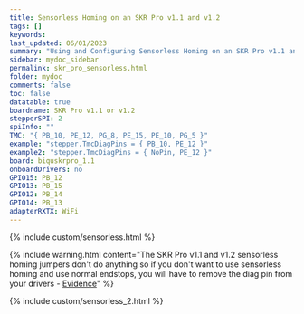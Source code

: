 ```yaml
---
title: Sensorless Homing on an SKR Pro v1.1 and v1.2
tags: []
keywords: 
last_updated: 06/01/2023
summary: "Using and Configuring Sensorless Homing on an SKR Pro v1.1 and v1.2"
sidebar: mydoc_sidebar
permalink: skr_pro_sensorless.html
folder: mydoc
comments: false
toc: false
datatable: true
boardname: SKR Pro v1.1 or v1.2
stepperSPI: 2
spiInfo: ""
TMC: "{ PB_10, PE_12, PG_8, PE_15, PE_10, PG_5 }"
example: "stepper.TmcDiagPins = { PB_10, PE_12 }"
example2: "stepper.TmcDiagPins = { NoPin, PE_12 }"
board: biquskrpro_1.1
onboardDrivers: no
GPIO15: PB_12
GPIO13: PB_15
GPIO12: PB_14
GPIO14: PB_13
adapterRXTX: WiFi
---
```


{% include custom/sensorless.html %}

{% include warning.html content="The SKR Pro v1.1 and v1.2 sensorless homing jumpers don't do anything so if you don't want to use sensorless homing and use normal endstops, you will have to remove the diag pin from your drivers - [Evidence](https://github.com/bigtreetech/BIGTREETECH-GTR-V1.0/issues/12)" %}

{% include custom/sensorless_2.html %}
